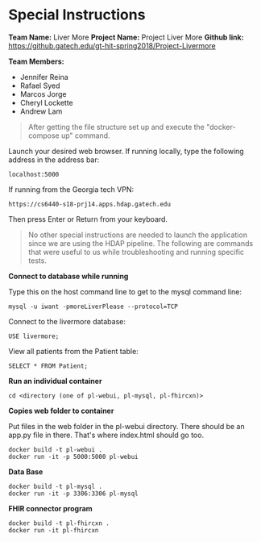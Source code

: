 # Special Instructions
**Team Name:** Liver More
**Project Name:** Project Liver More
**Github link:** https://github.gatech.edu/gt-hit-spring2018/Project-Livermore

**Team Members:**
- Jennifer Reina
- Rafael Syed
- Marcos Jorge
- Cheryl Lockette
- Andrew Lam

>After getting the file structure set up and execute the "docker-compose up" command.

Launch your desired web browser. If running locally, type the following address in the address bar:
```
localhost:5000
```
If running from the Georgia tech VPN:
```
https://cs6440-s18-prj14.apps.hdap.gatech.edu
```
  Then press Enter or Return from your keyboard.
  

>No other special instructions are needed to launch the application since we are using the HDAP pipeline. The following are commands that were useful to us while troubleshooting and running specific tests.


**Connect to database while running**

Type this on the host command line to get to the mysql command line:

```
mysql -u iwant -pmoreLiverPlease --protocol=TCP
```
Connect to the livermore database:
```
USE livermore;
```
View all patients from the Patient table:
```
SELECT * FROM Patient;
```

**Run an individual container**

```
cd <directory (one of pl-webui, pl-mysql, pl-fhircxn)>
```

**Copies web folder to container**

Put files in the web folder in the pl-webui directory.
There should be an app.py file in there.  That's where index.html should go too.

```
docker build -t pl-webui .
docker run -it -p 5000:5000 pl-webui 
```

**Data Base**

```
docker build -t pl-mysql .
docker run -it -p 3306:3306 pl-mysql
```

**FHIR connector program**

```
docker build -t pl-fhircxn .
docker run -it pl-fhircxn
```